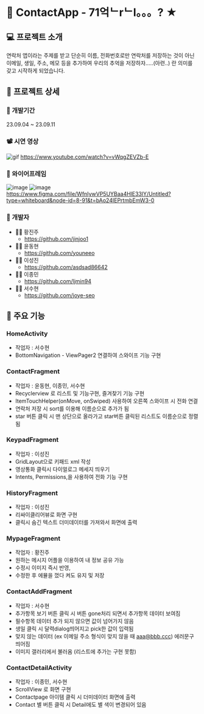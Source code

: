# 📱 ContactApp - 71억ᄂrᄂl。。。? ★

## 💻 프로젝트 소개
연락처 앱이라는 주제를 받고 단순히 이름, 전화번호로만 연락처를 저장하는 것이 아닌
이메일, 생일, 주소, 메모 등을 추가하여 우리의 추억을 저장하자…..(아련..) 란 의미를 갖고 시작하게 되었습니다.

## 🔧 프로젝트 상세

### 📆 개발기간
23.09.04 ~ 23.09.11

### 📽️ 시연 영상
![gif](https://github.com/joye-seo/Team7ContactApp/assets/104261048/d27e8921-a5d4-45e8-94b6-ccf045e69f01)
https://www.youtube.com/watch?v=vWqgZEVZb-E

### 🎨 와이어프레임
![image](https://github.com/joye-seo/Team7ContactApp/assets/104261048/9882409a-5470-44b3-8095-81fb76158aec)
![image](https://github.com/joye-seo/Team7ContactApp/assets/104261048/e196d1a1-5d8f-4a04-97b7-e362cb80e162)
https://www.figma.com/file/WfnIywVP5UYBaa4HlE33lY/Untitled?type=whiteboard&node-id=8-91&t=bAo24IEPrtmbEmW3-0

### 👥 개발자
+ ‍👩‍💻 황진주‍
    - https://github.com/jinjoo1
+ ‍🧑‍💻 윤동현
    - https://github.com/youneeo
+ ‍🧑‍💻 이성진
    - https://github.com/asdsad86642
+ ‍🧑‍💻 이종민
    - https://github.com/ljmin94
+ ‍👩‍💻 서수현
    - https://github.com/joye-seo

## 📌 주요 기능

### HomeActivity
* 작업자 : 서수현
* BottomNavigation - ViewPager2 연결하여 스와이프 기능 구현

### ContactFragment
* 작업자 : 윤동현, 이종민, 서수현
* Recyclerview 로 리스트 및 기능구현, 즐겨찾기 기능 구현
* ItemTouchHelper(onMove, onSwiped) 사용하여 오른쪽 스와이프 시 전화 연결
*  연락처 저장 시 sort를 이용해 이름순으로 추가가 됨 
* star 버튼 클릭 시 맨 상단으로 올라가고 star버튼 클릭된 리스트도 이름순으로 정렬됨

### KeypadFragment
* 작업자 : 이성진
* GridLayout으로 키패드 xml 작성
* 영상통화 클릭시  다이얼로그 메세지 띄우기
* Intents, Permissions,을 사용하여 전화 기능 구현

### HistoryFragment
* 작업자 : 이성진
* 리싸이클리어뷰로 화면 구현
* 클릭시 숨긴 텍스트 더미데이터를 가져와서 화면에 출력

### MypageFragment
* 작업자 : 황진주
* 원하는 메시지 어플을 이용하여 내 정보 공유 가능
* 수정시 이미지 즉시 반영, 
* 수정한 후 에뮬을 껐다 켜도 유지 및 저장

### ContactAddFragment
* 작업자 : 서수현
* 추가항목 보기 버튼 클릭 시 버튼 gone처리 되면서 추가항목 데이터 보여짐 
* 필수항목 데이터 추가 되지 않으면 값이 넘어가지 않음 
* 생일 클릭 시 달력dialog띄어지고 pick한 값이 입력됨 
* 맞지 않는 데이터 (ex 이메일 주소 형식이 맞지 않을 때 aaa@bbb.ccc) 에러문구 띄어짐 
* 이미지 갤러리에서 불러옴 (리스트에 추가는 구현 못함)

### ContactDetailActivity
* 작업자 : 이종민, 서수현
* ScrollView 로 화면 구현
* Contactpage 아이템 클릭 시 더미데이터 화면에 출력
* Contact 별 버튼 클릭 시 Detail에도 별 색이 변경되어 있음



